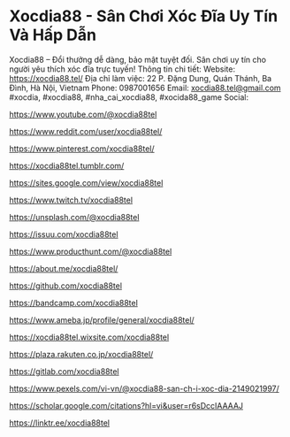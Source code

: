 # Xocdia88 - Sân Chơi Xóc Đĩa Uy Tín Và Hấp Dẫn

Xocdia88 – Đổi thưởng dễ dàng, bảo mật tuyệt đối. Sân chơi uy tín cho người yêu thích xóc đĩa trực tuyến!
Thông tin chi tiết:
Website: https://xocdia88.tel/
Địa chỉ làm việc: 22 P. Đặng Dung, Quán Thánh, Ba Đình, Hà Nội, Vietnam
Phone: 0987001656
Email: xocdia88.tel@gmail.com
#xocdia, #xocdia88, #nha_cai_xocdia88, #xocida88_game
Social:

https://www.youtube.com/@xocdia88tel

https://www.reddit.com/user/xocdia88tel/

https://www.pinterest.com/xocdia88tel/

https://xocdia88tel.tumblr.com/

https://sites.google.com/view/xocdia88tel

https://www.twitch.tv/xocdia88tel

https://unsplash.com/@xocdia88tel

https://issuu.com/xocdia88tel

https://www.producthunt.com/@xocdia88tel

https://about.me/xocdia88tel/

https://github.com/xocdia88tel

https://bandcamp.com/xocdia88tel

https://www.ameba.jp/profile/general/xocdia88tel/

https://xocdia88tel.wixsite.com/xocdia88tel

https://plaza.rakuten.co.jp/xocdia88tel/

https://gitlab.com/xocdia88tel

https://www.pexels.com/vi-vn/@xocdia88-san-ch-i-xoc-dia-2149021997/

https://scholar.google.com/citations?hl=vi&user=r6sDccIAAAAJ

https://linktr.ee/xocdia88tel